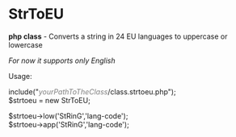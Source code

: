 # StrToEU
<b>php class</b> - Converts a string in 24 EU languages to uppercase or lowercase

<i>For now it supports only English</i>

Usage:

include("<i style="color:grey">yourPathToTheClass</i>/class.strtoeu.php");<br />
$strtoeu = new StrToEU;<br />

$strtoeu->low('StRinG','lang-code');<br />
$strtoeu->app('StRinG','lang-code');
